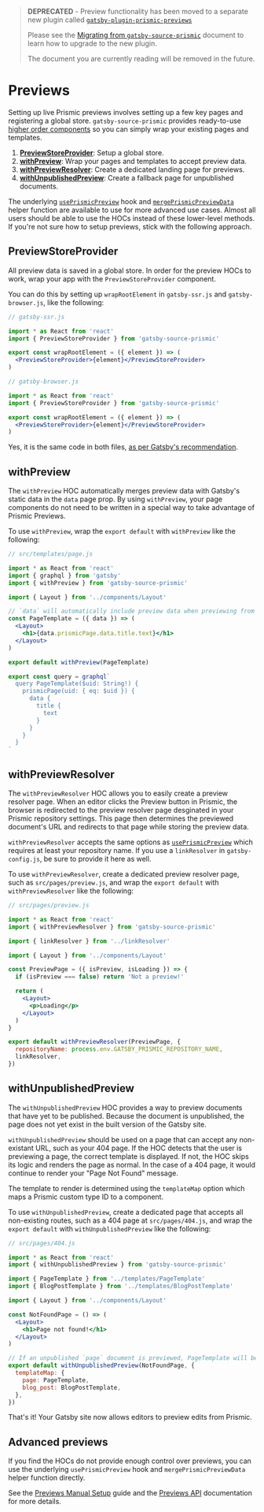 > **DEPRECATED** - Preview functionality has been moved to a separate new plugin
> called
> [`gatsby-plugin-prismic-previews`](../../gatsby-plugin-prismic-previews)
>
> Please see the
> [Migrating from `gatsby-source-prismic`](../../gatsby-plugin-prismic-previews/docs/migrating-from-gatsby-source-prismic.md)
> document to learn how to upgrade to the new plugin.
>
> The document you are currently reading will be removed in the future.

# Previews

Setting up live Prismic previews involves setting up a few key pages and
registering a global store. `gatsby-source-prismic` provides ready-to-use
[higher order components][react-hocs] so you can simply wrap your existing pages
and templates.

1. [**PreviewStoreProvider**](#PreviewStoreProvider): Setup a global store.
1. [**withPreview**](#withPreview): Wrap your pages and templates to accept
   preview data.
1. [**withPreviewResolver**](#withPreviewResolver): Create a dedicated landing
   page for previews.
1. [**withUnpublishedPreview**](#withUnpublishedPreview): Create a fallback page
   for unpublished documents.

The underlying [`usePrismicPreview`][useprismicpreview] hook and
[`mergePrismicPreviewData`][mergeprismicpreviewdata] helper function are
available to use for more advanced use cases. Almost all users should be able to
use the HOCs instead of these lower-level methods. If you're not sure how to
setup previews, stick with the following approach.

## PreviewStoreProvider

All preview data is saved in a global store. In order for the preview HOCs to
work, wrap your app with the `PreviewStoreProvider` component.

You can do this by setting up `wrapRootElement` in `gatsby-ssr.js` and
`gatsby-browser.js`, like the following:

```jsx
// gatsby-ssr.js

import * as React from 'react'
import { PreviewStoreProvider } from 'gatsby-source-prismic'

export const wrapRootElement = ({ element }) => (
  <PreviewStoreProvider>{element}</PreviewStoreProvider>
)
```

```jsx
// gatsby-browser.js

import * as React from 'react'
import { PreviewStoreProvider } from 'gatsby-source-prismic'

export const wrapRootElement = ({ element }) => (
  <PreviewStoreProvider>{element}</PreviewStoreProvider>
)
```

Yes, it is the same code in both files,
[as per Gatsby's recommendation](https://www.gatsbyjs.org/docs/browser-apis/#wrapRootElement).

## withPreview

The `withPreview` HOC automatically merges preview data with Gatsby's static
data in the `data` page prop. By using `withPreview`, your page components do
not need to be written in a special way to take advantage of Prismic Previews.

To use `withPreview`, wrap the `export default` with `withPreview` like the
following:

```jsx
// src/templates/page.js

import * as React from 'react'
import { graphql } from 'gatsby'
import { withPreview } from 'gatsby-source-prismic'

import { Layout } from '../components/Layout'

// `data` will automatically include preview data when previewing from Prismic.
const PageTemplate = ({ data }) => (
  <Layout>
    <h1>{data.prismicPage.data.title.text}</h1>
  </Layout>
)

export default withPreview(PageTemplate)

export const query = graphql`
  query PageTemplate($uid: String!) {
    prismicPage(uid: { eq: $uid }) {
      data {
        title {
          text
        }
      }
    }
  }
`
```

## withPreviewResolver

The `withPreviewResolver` HOC allows you to easily create a preview resolver
page. When an editor clicks the Preview button in Prismic, the browser is
redirected to the preview resolver page desginated in your Prismic repository
settings. This page then determines the previewed document's URL and redirects
to that page while storing the preview data.

`withPreviewResolver` accepts the same options as
[`usePrismicPreview`][useprismicpreview] which requires at least your repository
name. If you use a `linkResolver` in `gatsby-config.js`, be sure to provide it
here as well.

To use `withPreviewResolver`, create a dedicated preview resolver page, such as
`src/pages/preview.js`, and wrap the `export default` with `withPreviewResolver`
like the following:

```jsx
// src/pages/preview.js

import * as React from 'react'
import { withPreviewResolver } from 'gatsby-source-prismic'

import { linkResolver } from '../linkResolver'

import { Layout } from '../components/Layout'

const PreviewPage = ({ isPreview, isLoading }) => {
  if (isPreview === false) return 'Not a preview!'

  return (
    <Layout>
      <p>Loading</p>
    </Layout>
  )
}

export default withPreviewResolver(PreviewPage, {
  repositoryName: process.env.GATSBY_PRISMIC_REPOSITORY_NAME,
  linkResolver,
})
```

## withUnpublishedPreview

The `withUnpublishedPreview` HOC provides a way to preview documents that have
yet to be published. Because the document is unpublished, the page does not yet
exist in the built version of the Gatsby site.

`withUnpublishedPreview` should be used on a page that can accept any
non-existant URL, such as your 404 page. If the HOC detects that the user is
previewing a page, the correct template is displayed. If not, the HOC skips its
logic and renders the page as normal. In the case of a 404 page, it would
continue to render your "Page Not Found" message.

The template to render is determined using the `templateMap` option which maps a
Prismic custom type ID to a component.

To use `withUnpublishedPreview`, create a dedicated page that accepts all
non-existing routes, such as a 404 page at `src/pages/404.js`, and wrap the
`export default` with `withUnpublishedPreview` like the following:

```jsx
// src/pages/404.js

import * as React from 'react'
import { withUnpublishedPreview } from 'gatsby-source-prismic'

import { PageTemplate } from '../templates/PageTemplate'
import { BlogPostTemplate } from '../templates/BlogPostTemplate'

import { Layout } from '../components/Layout'

const NotFoundPage = () => (
  <Layout>
    <h1>Page not found!</h1>
  </Layout>
)

// If an unpublished `page` document is previewed, PageTemplate will be rendered.
export default withUnpublishedPreview(NotFoundPage, {
  templateMap: {
    page: PageTemplate,
    blog_post: BlogPostTemplate,
  },
})
```

That's it! Your Gatsby site now allows editors to preview edits from Prismic.

## Advanced previews

If you find the HOCs do not provide enough control over previews, you can use
the underlying `usePrismicPreview` hook and `mergePrismicPreviewData` helper
function directly.

See the [Previews Manual Setup](./previews-manual-setup.md) guide and the
[Previews API](./previews-api.md) documentation for more details.

[react-hocs]: https://reactjs.org/docs/higher-order-components.html
[useprismicpreview]:
  https://github.com/angeloashmore/gatsby-source-prismic/blob/v3.1/docs/previews-api.md#useprismicpreview
[mergeprismicpreviewdata]:
  https://github.com/angeloashmore/gatsby-source-prismic/blob/v3.1/docs/previews-api.md#mergeprismicpreviewdata
